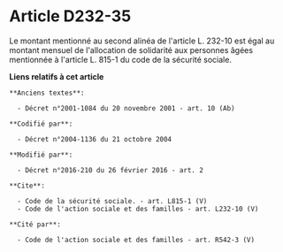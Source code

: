 # Article D232-35

Le montant mentionné au second alinéa de l'article L. 232-10 est égal au montant mensuel de l'allocation de solidarité aux
personnes âgées mentionnée à l'article L. 815-1 du code de la sécurité sociale.

**Liens relatifs à cet article**

	**Anciens textes**:

	  - Décret n°2001-1084 du 20 novembre 2001 - art. 10 (Ab)

	**Codifié par**:

	  - Décret n°2004-1136 du 21 octobre 2004

	**Modifié par**:

	  - Décret n°2016-210 du 26 février 2016 - art. 2

	**Cite**:

	  - Code de la sécurité sociale. - art. L815-1 (V)
	  - Code de l'action sociale et des familles - art. L232-10 (V)

	**Cité par**:

	  - Code de l'action sociale et des familles - art. R542-3 (V)
